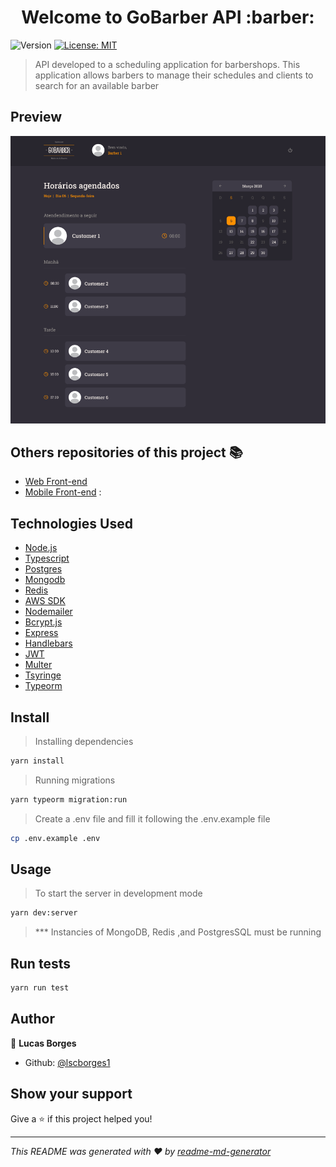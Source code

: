 <h1 align="center">Welcome to GoBarber API :barber:</h1>
<p>
  <img alt="Version" src="https://img.shields.io/badge/version-1.0.0-blue.svg?cacheSeconds=2592000" />
  <a href="#" target="_blank">
    <img alt="License: MIT" src="https://img.shields.io/badge/License-MIT-yellow.svg" />
  </a>
</p>

> API developed to a scheduling application for barbershops. This application allows barbers to manage their schedules and clients to search for an available barber

## Preview

<img src=".github/gobarberweb_preview.png"/>

## Others repositories of this project :books:
* <a href="https://github.com/lscborges1/GoBarber-Mobile">Web Front-end</a>
* <a href="https://github.com/lscborges1/GoBarber-Front-end">Mobile Front-end</a> : 

## Technologies Used
* <a href="https://nodejs.org/en/" >Node.js<a>
* <a href="https://www.typescriptlang.org/" >Typescript<a>
* <a href="https://www.postgresql.org" > Postgres <a>
* <a href="https://github.com/mongodb/node-mongodb-native" > Mongodb <a>
* <a href="https://github.com/NodeRedis/node-redis" > Redis <a>
* <a href="https://github.com/aws/aws-sdk-js" >AWS SDK<a>
* <a href="https://nodemailer.com/about/" > Nodemailer <a>
* <a href="https://github.com/dcodeIO/bcrypt.js#readme" > Bcrypt.js <a>
* <a href="http://expressjs.com/" > Express <a>
* <a href="https://handlebarsjs.com/" > Handlebars <a>
* <a href="https://github.com/auth0/node-jsonwebtoken#readme" > JWT <a>
* <a href="https://github.com/expressjs/multer#readme" > Multer <a>
* <a href="https://github.com/Microsoft/tsyringe#readme" > Tsyringe <a>
* <a href="https://github.com/typeorm/typeorm#readme" > Typeorm <a>
  
## Install
> Installing dependencies
```sh
yarn install
```
> Running migrations
```sh
yarn typeorm migration:run
```
> Create a .env file and 
fill it following the .env.example file
```sh
cp .env.example .env
```

## Usage

> To start the server in development mode 
```sh
yarn dev:server
```
> *** Instancies of MongoDB, Redis ,and PostgresSQL must be running

## Run tests

```sh
yarn run test
```

## Author

👤 **Lucas Borges**

* Github: [@lscborges1](https://github.com/lscborges1)

## Show your support

Give a ⭐️ if this project helped you!

***
_This README was generated with ❤️ by [readme-md-generator](https://github.com/kefranabg/readme-md-generator)_
